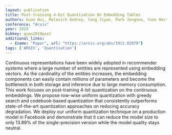 ```yaml
---
layout: publication
title: Post-training 4-bit Quantization On Embedding Tables
authors: Guan Hui, Malevich Andrey, Yang Jiyan, Park Jongsoo, Yuen Hector
conference: "Arxiv"
year: 2019
bibkey: guan2019post
additional_links:
  - {name: "Paper", url: "https://arxiv.org/abs/1911.02079"}
tags: ['ARXIV', 'Quantisation']
---
```

<p>Continuous representations have been widely adopted in recommender
systems where a large number of entities are represented using embedding
vectors. As the cardinality of the entities increases, the embedding
components can easily contain millions of parameters and become the
bottleneck in both storage and inference due to large memory
consumption. This work focuses on post-training 4-bit quantization on
the continuous embeddings. We propose row-wise uniform quantization with
greedy search and codebook-based quantization that consistently
outperforms state-of-the-art quantization approaches on reducing
accuracy degradation. We deploy our uniform quantization technique on a
production model in Facebook and demonstrate that it can reduce the
model size to only 13.89% of the single-precision version while the
model quality stays neutral.</p>
